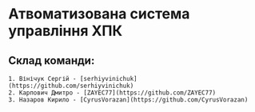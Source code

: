# Атвоматизована система управління ХПК #
## Склад команди: ##
	1. Вінічук Сергій - [serhiyvinichuk](https://github.com/serhiyvinichuk) 
	2. Карпович Дмитро - [ZAYEC77](https://github.com/ZAYEC77)
	3. Назаров Кирило - [CyrusVorazan](https://github.com/CyrusVorazan)